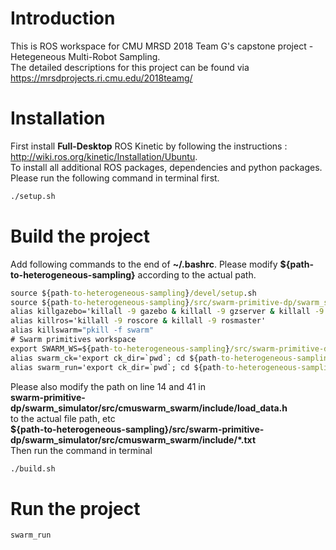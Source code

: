 # Introduction
This is ROS workspace for CMU MRSD 2018 Team G's capstone project - Hetegeneous Multi-Robot Sampling. <br />
The detailed descriptions for this project can be found via https://mrsdprojects.ri.cmu.edu/2018teamg/
# Installation
First install **Full-Desktop** ROS Kinetic by following the instructions : http://wiki.ros.org/kinetic/Installation/Ubuntu. <br />
To install all additional ROS packages, dependencies and python packages. Please run the following command in terminal first.
```bat
./setup.sh
```
# Build the project
Add following commands to the end of **~/.bashrc**. Please modify **${path-to-heterogeneous-sampling}** according to the actual path.
```bat
source ${path-to-heterogeneous-sampling}/devel/setup.sh
source ${path-to-heterogeneous-sampling}/src/swarm-primitive-dp/swarm_simulator/devel/setup.sh
alias killgazebo='killall -9 gazebo & killall -9 gzserver & killall -9 gzclient'
alias killros='killall -9 roscore & killall -9 rosmaster'
alias killswarm="pkill -f swarm"
# Swarm primitives workspace
export SWARM_WS=${path-to-heterogeneous-sampling}/src/swarm-primitive-dp
alias swarm_ck='export ck_dir=`pwd`; cd ${path-to-heterogeneous-sampling}/src/swarm-primitive-dp/swarm_simulator; catkin_make; cd $ck_dir'
alias swarm_run='export ck_dir=`pwd`; cd ${path-to-heterogeneous-sampling}/src/swarm-primitive-dp/scripts; ./run.sh; cd $ck_dir'
```
Please also modify the path on line 14 and 41 in  <br /> 
**swarm-primitive-dp/swarm_simulator/src/cmuswarm_swarm/include/load_data.h**  <br />
to the actual file path, etc  <br />
**${path-to-heterogeneous-sampling}/src/swarm-primitive-dp/swarm_simulator/src/cmuswarm_swarm/include/*.txt** <br />
Then run the command in terminal
```bat
./build.sh
```
# Run the project
```bat
swarm_run
```
